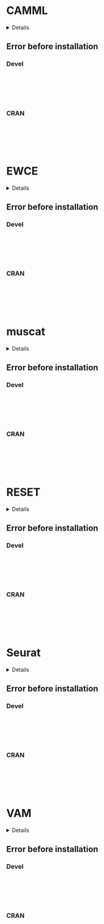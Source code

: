 # CAMML

<details>

* Version: 
* GitHub: https://github.com/satijalab/sctransform
* Source code: NA
* Number of recursive dependencies: 0

</details>

## Error before installation

### Devel

```






```
### CRAN

```






```
# EWCE

<details>

* Version: 
* GitHub: https://github.com/satijalab/sctransform
* Source code: NA
* Number of recursive dependencies: 0

</details>

## Error before installation

### Devel

```






```
### CRAN

```






```
# muscat

<details>

* Version: 
* GitHub: https://github.com/satijalab/sctransform
* Source code: NA
* Number of recursive dependencies: 0

</details>

## Error before installation

### Devel

```






```
### CRAN

```






```
# RESET

<details>

* Version: 
* GitHub: https://github.com/satijalab/sctransform
* Source code: NA
* Number of recursive dependencies: 0

</details>

## Error before installation

### Devel

```






```
### CRAN

```






```
# Seurat

<details>

* Version: 
* GitHub: https://github.com/satijalab/sctransform
* Source code: NA
* Number of recursive dependencies: 0

</details>

## Error before installation

### Devel

```






```
### CRAN

```






```
# VAM

<details>

* Version: 
* GitHub: https://github.com/satijalab/sctransform
* Source code: NA
* Number of recursive dependencies: 0

</details>

## Error before installation

### Devel

```






```
### CRAN

```






```
